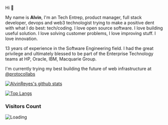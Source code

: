 Hi 👋

My name is **Alvin**, I'm an Tech Entrep, product manager, full stack developer, devops and web3 technologist trying to make a positive dent with what I do best: tech/coding. I love open source software. I love building useful solution. I love solving customer problems, I love improving stuff. I love innovation.

13 years of experience in the Software Engineering field. I had the great privilege and ultimately blessed to be part of the Enterprise Technology teams at HP, Oracle, IBM, Macquarie Group.

I'm currently trying my best building the future of web infrastructure at [@protocollabs](https://protocol.ai/)

[![AlvinReyes's github stats](https://github-readme-stats.vercel.app/api?username=alvin-reyes&theme=gotham&count_private=true&show_icons=true)](https://github.com/anuraghazra/github-readme-stats)

<a href="https://github.com/alvin-reyes">
  <img align="center" alt="Top Langs" src="https://github-readme-stats.vercel.app/api/top-langs/?theme=gotham&username=alvin-reyes&layout=compact" />
</a>

### Visitors Count
<img align="left" src = "https://profile-counter.glitch.me/alvin-reyes/count.svg" alt ="Loading">
